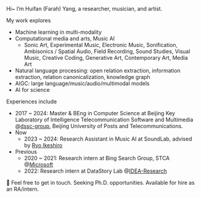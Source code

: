 Hi~ I’m Huifan (Farah) Yang, a researcher, musician, and artist.

My work explores 
- Machine learning in multi-modality
- Computational media and arts, Music AI
  - Sonic Art, Experimental Music, Electronic Music, Sonification, Ambisonics / Spatial Audio, Field Recording, Sound Studies, Visual Music, Creative Coding, Generative Art, Contemporary Art, Media Art
- Natural language processing: open relation extraction, information extraction, relation canonicalization, knowledge graph
- AIGC: large language/music/audio/multimodal models
- AI for science

Experiences include
- 2017 ~ 2024: Master & BEng in Computer Science at Beijing Key Laboratory of Intelligence Telecommunication Software and Multimedia @[dssc-group](https://github.com/dssc-group), Beijing University of Posts and Telecommunications.
- Now
  - 2023 ~ 2024: Research Assistant in Music AI at SoundLab, advised by [Ryo Ikeshiro](https://ryoikeshiro.com/)
- Previous
  - 2020 ~ 2021: Research intern at Bing Search Group, STCA @[Microsoft](https://github.com/microsoft)
  - 2022: Research intern at DataStory Lab @[IDEA-Research](https://github.com/IDEA-Research)

🙌 Feel free to get in touch. Seeking Ph.D. opportunities. Available for hire as an RA/intern.
